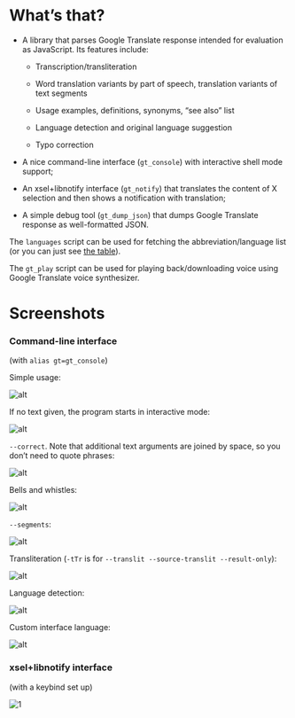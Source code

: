 # What’s that?

* A library that parses Google Translate response intended for evaluation as JavaScript. Its features include:

    * Transcription/transliteration

    * Word translation variants by part of speech, translation variants of text segments

    * Usage examples, definitions, synonyms, “see also” list

    * Language detection and original language suggestion

    * Typo correction

* A nice command-line interface (`gt_console`) with interactive shell mode support;

* An xsel+libnotify interface (`gt_notify`) that translates the content of X selection and then shows a notification with translation;

* A simple debug tool (`gt_dump_json`) that dumps Google Translate response as well-formatted JSON.

The `languages` script can be used for fetching the abbreviation/language list (or you can just see [the table](https://github.com/shdown/gt/wiki/Abbreviation%E2%86%92language-correspondence-table)).

The `gt_play` script can be used for playing back/downloading voice using Google Translate voice synthesizer.

# Screenshots

### Command-line interface

(with `alias gt=gt_console`)

Simple usage:

![alt](https://cloud.githubusercontent.com/assets/5462697/7939935/6a51aee0-0956-11e5-831f-d55745c37cf5.png)

If no text given, the program starts in interactive mode:

![alt](https://cloud.githubusercontent.com/assets/5462697/7939983/a5a314a2-0956-11e5-91d5-76ae38fb8119.png)

`--correct`. Note that additional text arguments are joined by space, so you don’t need to quote phrases:

![alt](https://cloud.githubusercontent.com/assets/5462697/7939962/8c44f016-0956-11e5-9bf4-a0dc5108cb6b.png)

Bells and whistles:

![alt](https://cloud.githubusercontent.com/assets/5462697/7940006/cfc4d7d4-0956-11e5-9728-2bba2aa4ecba.png)

`--segments`:

![alt](https://cloud.githubusercontent.com/assets/5462697/8230815/5d3b6d36-15cc-11e5-8a43-f63f85e77a27.png)

Transliteration (`-tTr` is for `--translit --source-translit --result-only`):

![alt](https://cloud.githubusercontent.com/assets/5462697/7939943/76d44092-0956-11e5-8b0a-7d19d4f78317.png)

Language detection:

![alt](https://cloud.githubusercontent.com/assets/5462697/7940291/a106e4da-0958-11e5-893d-16a41184227e.png)

Custom interface language:

![alt](https://cloud.githubusercontent.com/assets/5462697/7939975/9bcb580e-0956-11e5-949f-05c5af1b6bb9.png)

### xsel+libnotify interface

(with a keybind set up)

![1](https://cloud.githubusercontent.com/assets/5462697/5102702/8ae4583a-6fdf-11e4-91ed-259bf8f5a051.png)
